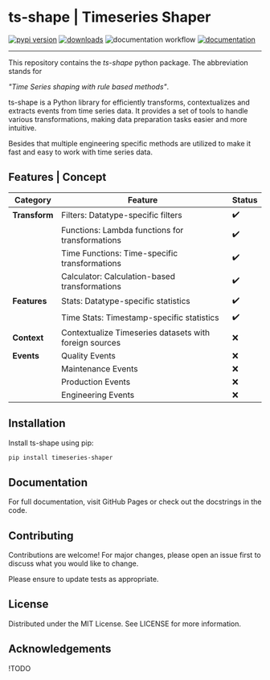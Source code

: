 # ts-shape | Timeseries Shaper

[![pypi version](https://img.shields.io/pypi/v/timeseries-shaper.svg)](https://pypi.org/project/timeseries-shaper/)
[![downloads](https://static.pepy.tech/badge/timeseries-shaper/week)](https://pepy.tech/projects/timeseries-shaper)
![documentation workflow](https://github.com/jakobgabriel/ts-shape/actions/workflows/generate_docs.yml/badge.svg)
[![documentation](https://img.shields.io/badge/docs-mkdocs-708FCC.svg?style=flat)](https://jakobgabriel.github.io/ts-shape/)

----

This repository contains the *ts-shape* python package. The abbreviation stands for

*"Time Series shaping with rule based methods"*.

ts-shape is a Python library for efficiently transforms, contextualizes and extracts events from time series data. It provides a set of tools to handle various transformations, making data preparation tasks easier and more intuitive.

Besides that multiple engineering specific methods are utilized to make it fast and easy to work with time series data.

## Features | Concept


| **Category**  | **Feature**                                            | **Status** |
|---------------|--------------------------------------------------------|------------|
| **Transform** | Filters: Datatype-specific filters                     | ✔️         |
|               | Functions: Lambda functions for transformations        | ✔️         |
|               | Time Functions: Time-specific transformations          | ✔️         |
|               | Calculator: Calculation-based transformations          | ✔️         |
| **Features**  | Stats: Datatype-specific statistics                    | ✔️         |
|               | Time Stats: Timestamp-specific statistics              | ✔️         |
| **Context**   | Contextualize Timeseries datasets with foreign sources | ❌          |
| **Events**    | Quality Events                                         | ❌          |
|               | Maintenance Events                                     | ❌          |
|               | Production Events                                      | ❌          |
|               | Engineering Events                                     | ❌          |


## Installation

Install ts-shape using pip:

```bash
pip install timeseries-shaper
```

## Documentation

For full documentation, visit GitHub Pages or check out the docstrings in the code.

## Contributing

Contributions are welcome! For major changes, please open an issue first to discuss what you would like to change.

Please ensure to update tests as appropriate.

## License

Distributed under the MIT License. See LICENSE for more information.

## Acknowledgements

!TODO